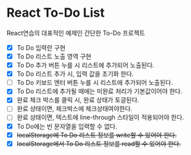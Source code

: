 # React To-Do List

React연습의 대표적인 예제인 간단한 To-Do 프로젝트

-   [x] To Do 입력란 구현
-   [x] To Do 리스트 노출 영역 구현
-   [x] To Do 추가 버튼 누를 시 리스트에 추가되어 노출된다.
-   [x] To Do 리스트 추가 시, 입력 값을 초기화 한다.
-   [ ] To Do 키보드 엔터 버튼 누를 시 리스트에 추가되어 노출된다.
-   [x] To Do 리스트에 추가될 때에는 미완료 처리가 기본값이어야 한다.
-   [x] 완료 체크 박스를 클릭 시, 완료 상태가 토글된다.
-   [ ] 완료 상태이면, 체크박스에 체크상태여야한다.
-   [ ] 완료 상태이면, 텍스트에 line-through 스타일이 적용되어야 한다.
-   [x] To Do에는 빈 문자열을 입력할 수 없다.
-   [x] <del>localStorage에 To Do 리스트 정보를 write할 수 있어야 한다.</del>
-   [x] <del>localStorage에서 To Do 리스트 정보를 read할 수 있어야 한다.</del>

